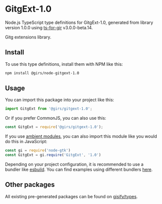 
# GitgExt-1.0

Node.js TypeScript type definitions for GitgExt-1.0, generated from library version 1.0.0 using [ts-for-gir](https://github.com/gjsify/ts-for-gir) v3.0.0-beta.14.

Gitg extensions library.

## Install

To use this type definitions, install them with NPM like this:
```bash
npm install @girs/node-gitgext-1.0
```

## Usage

You can import this package into your project like this:
```ts
import GitgExt from '@girs/gitgext-1.0';
```

Or if you prefer CommonJS, you can also use this:
```ts
const GitgExt = require('@girs/gitgext-1.0');
```

If you use [ambient modules](https://github.com/gjsify/ts-for-gir/tree/main/packages/cli#ambient-modules), you can also import this module like you would do this in JavaScript:

```ts
const gi = require('node-gtk')
const GitgExt = gi.require('GitgExt', '1.0')
```

Depending on your project configuration, it is recommended to use a bundler like [esbuild](https://esbuild.github.io/). You can find examples using different bundlers [here](https://github.com/gjsify/ts-for-gir/tree/main/examples).

## Other packages

All existing pre-generated packages can be found on [gjsify/types](https://github.com/gjsify/types).